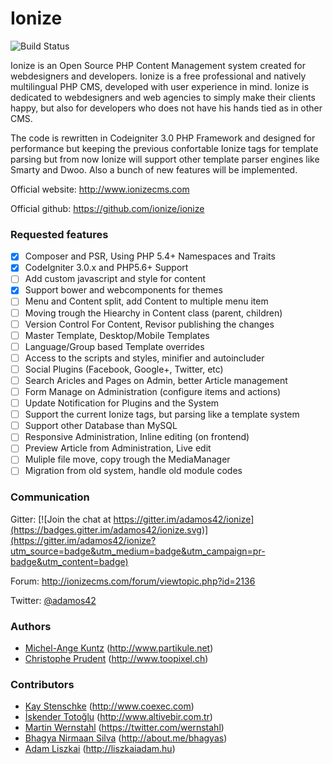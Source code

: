 # Ionize

![Build Status](https://travis-ci.org/adamos42/ionize.svg)

Ionize is an  Open Source PHP Content Management system created for  webdesigners and developers.
Ionize is a free professional and  natively multilingual  PHP CMS, developed with user experience
in mind. Ionize is dedicated to webdesigners and web agencies to simply make their clients happy,
but also for developers who does not have his hands tied as in other CMS.

The code is rewritten in  Codeigniter 3.0 PHP Framework  and designed for performance but keeping
the previous confortable Ionize  tags for template parsing but from now Ionize will support other
template parser engines like Smarty and Dwoo. Also a bunch of new features will be implemented.

Official website: http://www.ionizecms.com

Official github: https://github.com/ionize/ionize

### Requested features

- [x] Composer and PSR, Using PHP 5.4+ Namespaces and Traits
- [x] CodeIgniter 3.0.x and PHP5.6+ Support
- [ ] Add custom javascript and style for content
- [x] Support bower and webcomponents for themes
- [ ] Menu and Content split, add Content to multiple menu item
- [ ] Moving trough the Hiearchy in Content class (parent, children)
- [ ] Version Control For Content, Revisor publishing the changes
- [ ] Master Template, Desktop/Mobile Templates
- [ ] Language/Group based Template overrides
- [ ] Access to the scripts and styles, minifier and autoincluder
- [ ] Social Plugins (Facebook, Google+, Twitter, etc)
- [ ] Search Aricles and Pages on Admin, better Article management
- [ ] Form Manage on Administration (configure items and actions)
- [ ] Update Notification for Plugins and the System
- [ ] Support the current Ionize tags, but parsing like a template system
- [ ] Support other Database than MySQL
- [ ] Responsive Administration, Inline editing (on frontend)
- [ ] Preview Article from Administration, Live edit
- [ ] Muliple file move, copy trough the MediaManager
- [ ] Migration from old system, handle old module codes

### Communication

Gitter: [![Join the chat at https://gitter.im/adamos42/ionize](https://badges.gitter.im/adamos42/ionize.svg)](https://gitter.im/adamos42/ionize?utm_source=badge&utm_medium=badge&utm_campaign=pr-badge&utm_content=badge)

Forum: http://ionizecms.com/forum/viewtopic.php?id=2136

Twitter: [@adamos42](https://twitter.com/adamos42)


### Authors

* [Michel-Ange Kuntz](http://www.partikule.net) (http://www.partikule.net)
* [Christophe Prudent](http://www.toopixel.ch) (http://www.toopixel.ch)

### Contributors
* [Kay Stenschke](http://www.coexec.com) (http://www.coexec.com)
* [İskender Totoğlu](http://www.altivebir.com.tr) (http://www.altivebir.com.tr)
* [Martin Wernstahl](https://twitter.com/wernstahl) (https://twitter.com/wernstahl)
* [Bhagya Nirmaan Silva](http://about.me/bhagyas) (http://about.me/bhagyas)
* [Adam Liszkai](http://liszkaiadam.hu) (http://liszkaiadam.hu)
